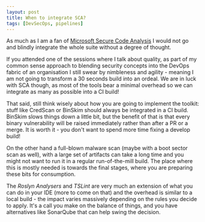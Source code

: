 ```yaml
---
layout: post
title: When to integrate SCA?
tags: [DevSecOps, pipelines]
---
```

As much as I am a fan of [Microsoft Secure Code Analysis](https://secdevtools.azurewebsites.net/) I would not go and blindly integrate the whole suite without a degree of thought.

If you attended one of the sessions where I talk about quality, as part of my common sense approach to blending security concepts into the DevOps fabric of an organisation I still swear by nimbleness and agility - meaning I am not going to transform a 30 seconds build into an ordeal. We are in luck with SCA though, as most of the tools bear a minimal overhead so we can integrate as many as possible into a CI build!

That said, still think wisely about how you are going to implement the toolkit: stuff like CredScan or BinSkim should always be integrated in a CI build. BinSkim slows things down a little bit, but the benefit of that is that every binary vulnerability will be raised immediately rather than after a PR or a merge. It is worth it - you don't want to spend more time fixing a develop build!

On the other hand a full-blown malware scan (maybe with a boot sector scan as well), with a large set of artifacts can take a long time and you might not want to run it in a regular run-of-the-mill build. The place where this is mostly needed is towards the final stages, where you are preparing these bits for consumption.

The _Roslyn Analysers_ and _TSLint_ are very much an extension of what you can do in your IDE (more to come on that) and the overhead is similar to a local build - the impact varies massively depending on the rules you decide to apply. It's a call you make on the balance of things, and you have alternatives like SonarQube that can help swing the decision.